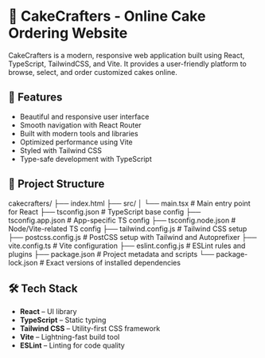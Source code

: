 # 🍰 CakeCrafters - Online Cake Ordering Website

CakeCrafters is a modern, responsive web application built using React, TypeScript, TailwindCSS, and Vite. It provides a user-friendly platform to browse, select, and order customized cakes online.

## 🚀 Features

- Beautiful and responsive user interface
- Smooth navigation with React Router
- Built with modern tools and libraries
- Optimized performance using Vite
- Styled with Tailwind CSS
- Type-safe development with TypeScript

## 📁 Project Structure

cakecrafters/
├── index.html
├── src/
│ └── main.tsx # Main entry point for React
├── tsconfig.json # TypeScript base config
├── tsconfig.app.json # App-specific TS config
├── tsconfig.node.json # Node/Vite-related TS config
├── tailwind.config.js # Tailwind CSS setup
├── postcss.config.js # PostCSS setup with Tailwind and Autoprefixer
├── vite.config.ts # Vite configuration
├── eslint.config.js # ESLint rules and plugins
├── package.json # Project metadata and scripts
└── package-lock.json # Exact versions of installed dependencies


## 🛠️ Tech Stack

- **React** – UI library
- **TypeScript** – Static typing
- **Tailwind CSS** – Utility-first CSS framework
- **Vite** – Lightning-fast build tool
- **ESLint** – Linting for code quality

